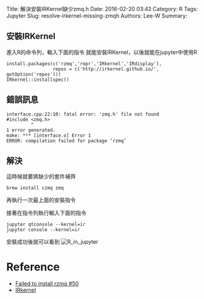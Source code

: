 Title: 解決安裝IRKernel缺少zmq.h 
Date: 2016-02-20 03:42
Category: R
Tags: Jupyter
Slug: resolve-irkernel-missing-zmqh
Authors: Lee-W
Summary: 


<!--more-->

## 安裝IRKernel
進入R的命令列，輸入下面的指令
就能安裝IRKernel，以後就能在jupyter中使用R
```
install.packages(c('rzmq','repr','IRkernel','IRdisplay'),
                 repos = c('http://irkernel.github.io/', getOption('repos')))
IRkernel::installspec()
```

## 錯誤訊息
```
interface.cpp:22:10: fatal error: 'zmq.h' file not found
#include <zmq.h>
         ^
1 error generated.
make: *** [interface.o] Error 1
ERROR: compilation failed for package ‘rzmq’
```

## 解決
這時候就要將缺少的套件補齊
```
brew install czmq zmq
```
再執行一次最上面的安裝指令

接著在指令列執行輸入下面的指令
```
jupyter qtconsole --kernel=ir
jupyter console --kernel=ir
```

安裝成功後就可以看到
![R_in_jupyter](http://i.imgur.com/pWf6j0q.png)

# Reference
- [Failed to install rzmq #50](https://github.com/IRkernel/IRkernel/issues/50)
- [IRkernel](https://github.com/IRkernel/IRkernel)